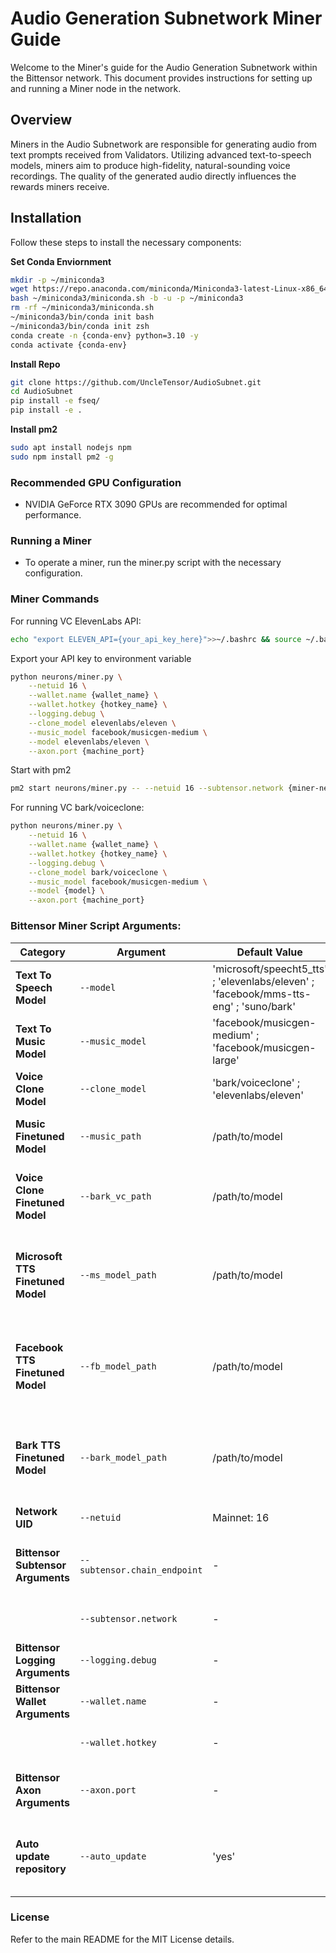 # Audio Generation Subnetwork Miner Guide
Welcome to the Miner's guide for the Audio Generation Subnetwork within the Bittensor network. This document provides instructions for setting up and running a Miner node in the network.

## Overview
Miners in the Audio Subnetwork are responsible for generating audio from text prompts received from Validators. Utilizing advanced text-to-speech models, miners aim to produce high-fidelity, natural-sounding voice recordings. The quality of the generated audio directly influences the rewards miners receive.

## Installation
Follow these steps to install the necessary components:

**Set Conda Enviornment**
```bash
mkdir -p ~/miniconda3
wget https://repo.anaconda.com/miniconda/Miniconda3-latest-Linux-x86_64.sh -O ~/miniconda3/miniconda.sh
bash ~/miniconda3/miniconda.sh -b -u -p ~/miniconda3
rm -rf ~/miniconda3/miniconda.sh
~/miniconda3/bin/conda init bash
~/miniconda3/bin/conda init zsh
conda create -n {conda-env} python=3.10 -y
conda activate {conda-env}
```
**Install Repo**
```bash
git clone https://github.com/UncleTensor/AudioSubnet.git
cd AudioSubnet
pip install -e fseq/
pip install -e .
```
**Install pm2**
```bash
sudo apt install nodejs npm
sudo npm install pm2 -g
```

### Recommended GPU Configuration
- NVIDIA GeForce RTX 3090 GPUs are recommended for optimal performance.

### Running a Miner
 - To operate a miner, run the miner.py script with the necessary configuration.

### Miner Commands
For running VC ElevenLabs API:
```bash
echo "export ELEVEN_API={your_api_key_here}">>~/.bashrc && source ~/.bashrc
```
Export your API key to environment variable

```bash
python neurons/miner.py \
    --netuid 16 \
    --wallet.name {wallet_name} \
    --wallet.hotkey {hotkey_name} \
    --logging.debug \
    --clone_model elevenlabs/eleven \
    --music_model facebook/musicgen-medium \
    --model elevenlabs/eleven \
    --axon.port {machine_port}
```
Start with pm2
```bash
pm2 start neurons/miner.py -- --netuid 16 --subtensor.network {miner-network} --wallet.name {wallet_name} --wallet.hotkey {hotkey_name} --logging.debug --model {tts-model} --music_path {ttm-model} --clone_model {vc-model} --axon.port {machine_port}
```

For running VC bark/voiceclone:
```bash
python neurons/miner.py \
    --netuid 16 \
    --wallet.name {wallet_name} \
    --wallet.hotkey {hotkey_name} \
    --logging.debug \
    --clone_model bark/voiceclone \
    --music_model facebook/musicgen-medium \
    --model {model} \
    --axon.port {machine_port}
```

### Bittensor Miner Script Arguments:

| **Category**                   | **Argument**                         | **Default Value**          | **Description**                                                                                                       |
|---------------------------------|--------------------------------------|----------------------------|-----------------------------------------------------------------------------------------------------------------------|
| **Text To Speech Model**    | `--model`                            | 'microsoft/speecht5_tts' ; 'elevenlabs/eleven' ; 'facebook/mms-tts-eng' ; 'suno/bark'   | The model to use for text-to-speech.|
| **Text To Music Model** | `--music_model`                           | 'facebook/musicgen-medium' ; 'facebook/musicgen-large'       | The model to use for Text-To-Music |
| **Voice Clone Model** | `--clone_model`                           | 'bark/voiceclone' ; 'elevenlabs/eleven'       | The model to use for Voice Clone |
| **Music Finetuned Model** | `--music_path`                           | /path/to/model | The model to use for Text-To-Music |
| **Voice Clone Finetuned Model** | `--bark_vc_path`                           | /path/to/model | The bark Finetuned model to use for Voice Clone |
| **Microsoft TTS Finetuned Model**    | `--ms_model_path`                        | /path/to/model | The Finetuned Microsoft tts model to be used for text-to-speech. |
| **Facebook TTS Finetuned Model**    | `--fb_model_path`                        | /path/to/model | The Finetuned Facebook tts model to be used for text-to-speech. |
| **Bark TTS Finetuned Model**    | `--bark_model_path`                        |  /path/to/model | The Finetuned Bark tts model to be used for text-to-speech. |
| **Network UID** | `--netuid`                           |  Mainnet: 16        | The chain subnet UID. |
| **Bittensor Subtensor Arguments** | `--subtensor.chain_endpoint`        | -                          | Endpoint for Bittensor chain connection.|
|                                 | `--subtensor.network`                | -                          | Bittensor network endpoint.|
| **Bittensor Logging Arguments** | `--logging.debug`                    | -                          | Enable debugging logs.|
| **Bittensor Wallet Arguments**  | `--wallet.name`                      | -                          | Name of the wallet.|
|                                 | `--wallet.hotkey`                    | -                  | Hotkey path for the wallet.|
| **Bittensor Axon Arguments**    | `--axon.port`                        | -                          | Port number for the axon server.|
| **Auto update repository**    | `--auto_update`                        | 'yes'                          | Auto update option for github repository updates. |





### License
Refer to the main README for the MIT License details.
